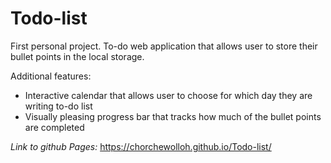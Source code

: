 # Todo-list

First personal project. To-do web application that allows user to store their bullet points in the local storage.

Additional features:
  - Interactive calendar that allows user to choose for which day they are writing to-do list
  - Visually pleasing progress bar that tracks how much of the bullet points are completed 
  
*Link to github Pages:* https://chorchewolloh.github.io/Todo-list/
